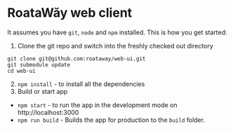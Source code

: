 # RoataWăy web client

It assumes you have `git`, `node` and `npm` installed. This is how you get started:

1. Clone the git repo and switch into the freshly checked out directory
```shell
git clone git@github.com:roataway/web-ui.git
git submodule update
cd web-ui
```

2. `npm install` - to install all the dependencies
3. Build or start app
  - `npm start` - to run the app in the development mode on http://localhost:3000
  - `npm run build` - Builds the app for production to the `build` folder.
